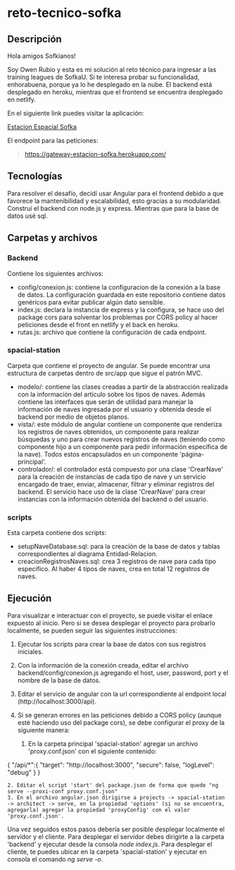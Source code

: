 # reto-tecnico-sofka

## Descripción

Hola amigos Sofkianos!

Soy Owen Rubio y esta es mi solución al reto técnico para ingresar a las training leagues de SofkaU. Si te interesa probar su funcionalidad, enhorabuena, porque ya lo he desplegado en la nube. El backend está desplegado en heroku, mientras que el frontend se encuentra desplegado en netlify.

En el siguiente link puedes visitar la aplicación:

[Estacion Espacial Sofka](https://estacion-sofka.netlify.app/)

El endpoint para las peticiones:

> https://gateway-estacion-sofka.herokuapp.com/
> 

## Tecnologías

Para resolver el desafío, decidí usar Angular para el frontend debido a que favorece la mantenibilidad y escalabilidad, esto gracias a su modularidad. Construí el backend con node.js y express. Mientras que para la base de datos usé sql.

## Carpetas y archivos

### Backend

Contiene los siguientes archivos:

- config/conexion.js: contiene la configuracion de la conexión a la base de datos. La configuración guardada en este repositorio contiene datos genéricos para evitar publicar algún dato sensible.
- index.js: declara la instancia de express y la configura, se hace uso del package cors para solventar los problemas por CORS policy al hacer peticiones desde el front en netlify y el back en heroku.
- rutas.js: archivo que contiene la configuración de cada endpoint.

### spacial-station

Carpeta que contiene el proyecto de angular. Se puede encontrar una estructura de carpetas dentro de src/app que sigue el patrón MVC.

- modelo/: contiene las clases creadas a partir de la abstracción realizada con la información del articulo sobre los tipos de naves. Además contiene las interfaces que serán de utilidad para manejar la información de naves ingresada por el usuario y obtenida desde el backend por medio de objetos planos.
- vista/: este módulo de angular contiene un componente que renderiza los registros de naves obtenidos, un componente para realizar búsquedas y uno para crear nuevos registros de naves (teniendo como componente hijo a un componente para pedir información específica de la nave). Todos estos encapsulados en un componente 'página-principal'.
- controlador/: el controlador está compuesto por una clase 'CrearNave' para la creación de instancias de cada tipo de nave y un servicio encargado de traer, enviar, almacenar, filtrar y eliminar registros del backend. El servicio hace uso de la clase 'CrearNave' para crear instancias con la información obtenida del backend o del usuario.

### scripts

Esta carpeta contiene dos scripts:

- setupNaveDatabase.sql: para la creación de la base de datos y tablas correspondientes al diagrama Entidad-Relacion.
- creacionRegistrosNaves.sql: crea 3 registros de nave para cada tipo especifico. Al haber 4 tipos de naves, crea en total 12 registros de naves.

## Ejecución

Para visualizar e interactuar con el proyecto, se puede visitar el enlace expuesto al inicio. Pero si se desea desplegar el proyecto para probarlo localmente, se pueden seguir las siguientes instrucciones:

1. Ejecutar los scripts para crear la base de datos con sus registros iniciales.
2. Con la información de la conexión creada, editar el archivo backend/config/conexion.js agregando el host, user, password, port y el nombre de la base de datos.
3. Editar el servicio de angular con la url correspondiente al endpoint local (http://localhost:3000/api).
4. Si se generan errores en las peticiones debido a CORS policy (aunque esté haciendo uso del package cors), se debe configurar el proxy de la siguiente manera:

    1. En la carpeta principal 'spacial-station' agregar un archivo 'proxy.conf.json' con el siguiente contenido:

{
  "/api/*":{
    "target": "http://localhost:3000",
    "secure": false,
    "logLevel": "debug"
   }
}
 
    2. Editar el script 'start' del package.json de forma que quede "ng serve --proxi-conf proxy.conf.json"
    3. En el archivo angular.json dirigirse a projects -> spacial-station -> architect -> serve, en la propiedad 'options' (si no se encuentra, agregarla) agregar la propiedad 'proxyConfig' con el valor 'proxy.conf.json'.
    
Una vez seguidos estos pasos debería ser posible desplegar localmente el servidor y el cliente. Para desplegar el servidor debes dirigirte a la carpeta 'backend' y ejecutar desde la consola *node index.js*. Para desplegar el cliente, te puedes ubicar en la carpeta 'spacial-station' y ejecutar en consola el comando *ng serve -o*.
